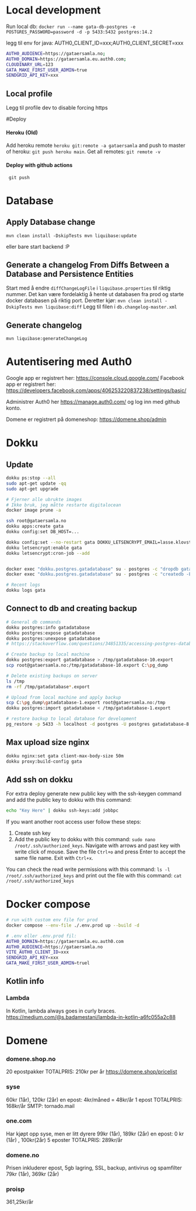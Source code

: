 # Local development

Run local db:
`docker run --name gata-db-postgres -e POSTGRES_PASSWORD=password -d -p 5433:5432 postgres:14.2`

legg til env for java: AUTH0_CLIENT_ID=xxx;AUTH0_CLIENT_SECRET=xxx

```bash
AUTH0_AUDIENCE=https://gataersamla.no;
AUTH0_DOMAIN=https://gataersamla.eu.auth0.com;
CLOUDINARY_URL=123
GATA_MAKE_FIRST_USER_ADMIN=true
SENDGRID_API_KEY=xxx
```

## Local profile

Legg til profile dev to disable forcing https

#Deploy

#### Heroku (Old)

Add heroku remote `heroku git:remote -a gataersamla` and push to master of heroku: `git push heroku main`.
Get all remotes: `git remote -v`

#### Deploy with github actions

` git push`

# Database

## Apply Database change

`mvn clean install -DskipTests
mvn liquibase:update`

eller bare start backend :P

## Generate a changelog From Diffs Between a Database and Persistence Entities

Start med å endre `diffChangeLogFile` i `liquibase.properties` til riktig nummer.
Det kan være fordelaktig å hente ut databasen fra prod og starte docker databasen på riktig port.
Deretter kjør:
`mvn clean install -DskipTests
mvn liquibase:diff`
Legg til filen i `db.changelog-master.xml`

## Generate changelog

`mvn liquibase:generateChangeLog`

# Autentisering med Auth0

Google app er registrert her: https://console.cloud.google.com/
Facebook app er registrert her: https://developers.facebook.com/apps/406253220837238/settings/basic/

Administrer Auth0 her https://manage.auth0.com/ og log inn med github konto.

Domene er registrert på domeneshop: https://domene.shop/admin

# Dokku

## Update

```bash
dokku ps:stop --all
sudo apt-get update -qq
sudo apt-get upgrade

# Fjerner alle ubrukte images
# Ikke bruk, jeg måtte restarte digitalocean
docker image prune -a

```

```bash
ssh root@gataersamla.no
dokku apps:create gata
dokku config:set DB_HOST=...

dokku config:set --no-restart gata DOKKU_LETSENCRYPT_EMAIL=lasse.klovstad@gmail.com
dokku letsencrypt:enable gata
dokku letsencrypt:cron-job --add


docker exec "dokku.postgres.gatadatabase" su - postgres -c "dropdb gatadatabase"
docker exec "dokku.postgres.gatadatabase" su - postgres -c "createdb -E utf8  gatadatabase"

# Recent logs
dokku logs gata
```

## Connect to db and creating backup

```bash
# General db commands
dokku postgres:info gatadatabase
dokku postgres:expose gatadatabase
dokku postgres:unexpose gatadatabase
# https://stackoverflow.com/questions/34851335/accessing-postgres-database-inside-dokku-container-from-outside

# Create backup to local machine
dokku postgres:export gatadatabase > /tmp/gatadatabase-10.export
scp root@gataersamla.no:/tmp/gatadatabase-10.export C:\pg_dump

# Delete existing backups on server
ls /tmp
rm -rf /tmp/gatadatabase*.export

# Upload from local machine and apply backup
scp C:\pg_dump\gatadatabase-1.export root@gataersamla.no:/tmp
dokku postgres:import gatadatabase < /tmp/gatadatabase-1.export

# restore backup to local database for development
pg_restore -p 5433 -h localhost -d postgres -U postgres gatadatabase-8.export
```

## Max upload size nginx

```bash
dokku nginx:set gata client-max-body-size 50m
dokku proxy:build-config gata
```

## Add ssh on dokku

For extra deploy generate new public key with the ssh-keygen command and add the public key to dokku with this command:

```bash
echo "Key Here" | dokku ssh-keys:add jobbpc

```

If you want another root access user follow these steps:

1. Create ssh key
2. Add the public key to dokku with this command: `sudo nano /root/.ssh/authorized_keys`. Navigate with arrows and past key with write click of mouse. Save the file `Ctrl+o` and press Enter to accept the same file name. Exit with `Ctrl+x`.

You can check the read write permissions with this command: `ls -l /root/.ssh/authorized_keys` and print out the file with this command: `cat /root/.ssh/authorized_keys`

# Docker compose

```bash
# run with custom env file for prod
docker compose --env-file ./.env.prod up --build -d

# .env eller .env.prod fil:
AUTH0_DOMAIN=https://gataersamla.eu.auth0.com
AUTH0_AUDIENCE=https://gataersamla.no
VITE_AUTH0_CLIENT_ID=xxx
SENDGRID_API_KEY=xxx
GATA_MAKE_FIRST_USER_ADMIN=truel
```

## Kotlin info

### Lambda

In Kotlin, lambda always goes in curly braces. https://medium.com/@s.badamestani/lambda-in-kotlin-a6fc055a2c88

# Domene

### domene.shop.no

20 epostpakker
TOTALPRIS: 210kr per år
https://domene.shop/pricelist

### syse

60kr (1år), 120kr (2år) en epost: 4kr/måned = 48kr/år 1 epost
TOTALPRIS: 168kr/år
SMTP: tornado.mail

### one.com

Har kjøpt opp syse, men er litt dyrere
99kr (1år), 189kr (2år) en epost: 0 kr (1år) , 100kr(2år) 5 eposter
TOTALPRIS: 289kr/år

### domene.no

Prisen inkluderer epost, 5gb lagring,
SSL, backup, antivirus og spamfilter
79kr (1år), 369kr (2år)

### proisp

361,25kr/år
